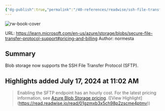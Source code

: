 ```yaml
---
{"dg-publish":true,"permalink":"/40-references/readwise/ssh-file-transfer-protocol-sftp-support-for-azure-blob-storage/","tags":["rw/articles"]}
---
```


![rw-book-cover](https://readwise-assets.s3.amazonaws.com/media/uploaded_book_covers/profile_921743/logo-ms-social_zkXqXDh.png)
  
URL: https://learn.microsoft.com/en-us/azure/storage/blobs/secure-file-transfer-protocol-support#pricing-and-billing
Author: normesta

## Summary

Blob storage now supports the SSH File Transfer Protocol (SFTP).

## Highlights added July 17, 2024 at 11:02 AM
>Enabling the SFTP endpoint has an hourly cost. For the latest pricing information, see [Azure Blob Storage pricing](https://azure.microsoft.com/pricing/details/storage/blobs/). ([View Highlight] (https://read.readwise.io/read/01gzmxb3x5ch98p2zscme4ptmv))



